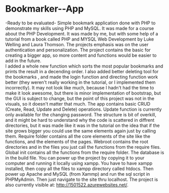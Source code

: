 # Bookmarker--App
-Ready to be evaluated-
Simple bookmark application done with PHP to demonstrate my skills using PHP and MySQL. It was made for a course about the PHP Development.
It was made by me, but with some help of a tutorial from a book called PHP and MYSQL Web Development by Luke Welling and Laura Thomson.
The projects emphasis was on the user authentication and personalization. The project contains the basic for creating a bigger app, so more content and functions would be easier to add in the future.  
I added a whole new function which sorts the most popular bookmarks and prints the result in a decending order.
I also added better deleting tool for the bookmarks , and made the login function and directing function work better (they weren't really working in the tutorial, or I implemented them incorrectly).
It may not look like much, because I hadn't had the time to make it look awesome, but there is minor implementation of bootstrap, but the GUI is subject to change, but the point of this project was not in the visuals, so it doesn't matter that much.
The app contains basic CRUD (Create, Read, Update and Delete) operations. Update function is currently only available for the changing password.
The structure is bit of overkill, and it might be hard to understand why the code is scattered in diffrent directories, but it was made like it was in the tutorial on the idea that if the site grows bigger you could use the same elements again just by calling them.
Require folder contains all the core elements of the site like the functions, and the elements of the pages. Webroot contains the root directories and in the files you just call the functions from the require files. Global init contains all the functions from the require folder.
The database is in the build file.
You can power up the project by copying it to your computer and running it locally using xampp. You have to have xampp installed, then copy all the files to xampp directory called htdocs. Then power up Apache and MySQL (from Xammp) and run the sql script in PHPMyAdmin. Then just navigate to the site thru localhost.
The project is also currently visible at: http://1501522.azurewebsites.net/.

